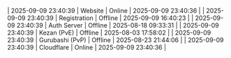 | 2025-09-09 23:40:39 | Website | Online | 2025-09-09 23:40:36 |
| 2025-09-09 23:40:39 | Registration | Offline | 2025-09-09 16:40:23 |
| 2025-09-09 23:40:39 | Auth Server | Offline | 2025-08-18 09:33:31 |
| 2025-09-09 23:40:39 | Kezan (PvE) | Offline | 2025-08-03 17:58:02 |
| 2025-09-09 23:40:39 | Gurubashi (PvP) | Offline | 2025-08-23 21:44:06 |
| 2025-09-09 23:40:39 | Cloudflare | Online | 2025-09-09 23:40:36 |
